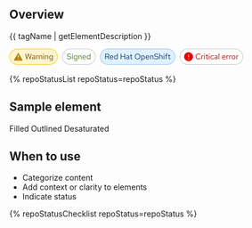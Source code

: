 ## Overview

{{ tagName | getElementDescription }}

<uxdot-example width-adjustment="404px">
  <img src="./tag-overview.svg"
        alt="A row of tags, a tag with the content: Warning that has a filled yellow background and a brighter yellow border and a triangle warning sign icon, a tag with the content: Signed, with a white background and green border, a tag with the content: Red Hat Openshift with a blue background and brighter blue border, and a tag with the content: Critical Error with a white background and redborder and exclamation mark icon. "
        width="420"
        height="29">
</uxdot-example>

{% repoStatusList repoStatus=repoStatus %}


## Sample element
<rh-tag color="red">Filled</span></rh-tag>
<rh-tag variant="outline" color="red">Outlined</rh-tag>
<rh-tag variant="desaturated">Desaturated</rh-tag>

## When to use
  - Categorize content
  - Add context or clarity to elements
  - Indicate status

{% repoStatusChecklist repoStatus=repoStatus %}
